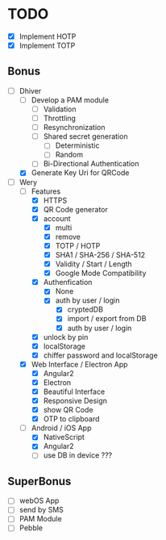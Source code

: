 # TODO

- [x] Implement HOTP
- [x] Implement TOTP

## Bonus

- [ ] Dhiver
	- [ ] Develop a PAM module
		- [ ] Validation
		- [ ] Throttling
		- [ ] Resynchronization
		- [ ] Shared secret generation
			- [ ] Deterministic
			- [ ] Random
		- [ ] Bi-Directional Authentication
	- [x] Generate Key Uri for QRCode
- [ ] Wery
	- [ ] Features
		- [x] HTTPS
		- [x] QR Code generator
		- [x] account
			- [x] multi
			- [x] remove
			- [x] TOTP / HOTP
			- [x] SHA1 / SHA-256 / SHA-512
			- [x] Validity / Start / Length
			- [x] Google Mode Compatibility
		- [x] Authenfication
			- [x] None
			- [x] auth by user / login
				- [x] cryptedDB
				- [x] import / export from DB
				- [x] auth by user / login
		- [x] unlock by pin
		- [x] localStorage
		- [x] chiffer password and localStorage
	- [x] Web Interface / Electron App
		- [x] Angular2
		- [x] Electron
		- [x] Beautiful Interface
		- [x] Responsive Design
		- [x] show QR Code
		- [x] OTP to clipboard
	- [ ] Android / iOS App
		- [x] NativeScript
		- [x] Angular2
		- [ ] use DB in device ???

## SuperBonus
- [ ] webOS App
- [ ] send by SMS
- [ ] PAM Module
- [ ] Pebble
